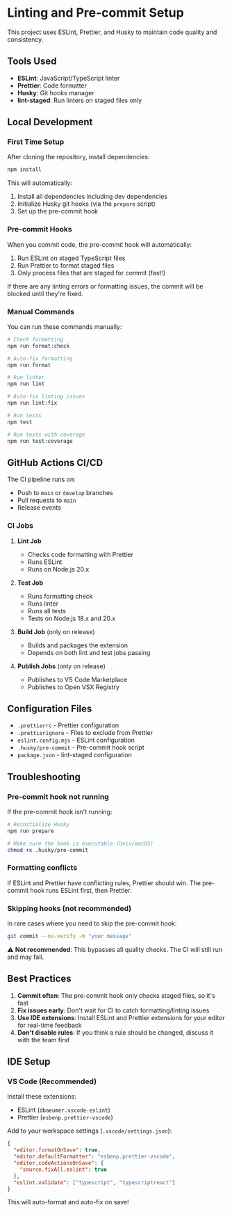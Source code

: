 # Linting and Pre-commit Setup

This project uses ESLint, Prettier, and Husky to maintain code quality and consistency.

## Tools Used

- **ESLint**: JavaScript/TypeScript linter
- **Prettier**: Code formatter
- **Husky**: Git hooks manager
- **lint-staged**: Run linters on staged files only

## Local Development

### First Time Setup

After cloning the repository, install dependencies:

```bash
npm install
```

This will automatically:

1. Install all dependencies including dev dependencies
2. Initialize Husky git hooks (via the `prepare` script)
3. Set up the pre-commit hook

### Pre-commit Hooks

When you commit code, the pre-commit hook will automatically:

1. Run ESLint on staged TypeScript files
2. Run Prettier to format staged files
3. Only process files that are staged for commit (fast!)

If there are any linting errors or formatting issues, the commit will be blocked until they're fixed.

### Manual Commands

You can run these commands manually:

```bash
# Check formatting
npm run format:check

# Auto-fix formatting
npm run format

# Run linter
npm run lint

# Auto-fix linting issues
npm run lint:fix

# Run tests
npm test

# Run tests with coverage
npm run test:coverage
```

## GitHub Actions CI/CD

The CI pipeline runs on:

- Push to `main` or `develop` branches
- Pull requests to `main`
- Release events

### CI Jobs

1. **Lint Job**

   - Checks code formatting with Prettier
   - Runs ESLint
   - Runs on Node.js 20.x

2. **Test Job**

   - Runs formatting check
   - Runs linter
   - Runs all tests
   - Tests on Node.js 18.x and 20.x

3. **Build Job** (only on release)

   - Builds and packages the extension
   - Depends on both lint and test jobs passing

4. **Publish Jobs** (only on release)
   - Publishes to VS Code Marketplace
   - Publishes to Open VSX Registry

## Configuration Files

- `.prettierrc` - Prettier configuration
- `.prettierignore` - Files to exclude from Prettier
- `eslint.config.mjs` - ESLint configuration
- `.husky/pre-commit` - Pre-commit hook script
- `package.json` - lint-staged configuration

## Troubleshooting

### Pre-commit hook not running

If the pre-commit hook isn't running:

```bash
# Reinitialize Husky
npm run prepare

# Make sure the hook is executable (Unix/macOS)
chmod +x .husky/pre-commit
```

### Formatting conflicts

If ESLint and Prettier have conflicting rules, Prettier should win. The pre-commit hook runs ESLint first, then Prettier.

### Skipping hooks (not recommended)

In rare cases where you need to skip the pre-commit hook:

```bash
git commit --no-verify -m "your message"
```

⚠️ **Not recommended**: This bypasses all quality checks. The CI will still run and may fail.

## Best Practices

1. **Commit often**: The pre-commit hook only checks staged files, so it's fast
2. **Fix issues early**: Don't wait for CI to catch formatting/linting issues
3. **Use IDE extensions**: Install ESLint and Prettier extensions for your editor for real-time feedback
4. **Don't disable rules**: If you think a rule should be changed, discuss it with the team first

## IDE Setup

### VS Code (Recommended)

Install these extensions:

- ESLint (`dbaeumer.vscode-eslint`)
- Prettier (`esbenp.prettier-vscode`)

Add to your workspace settings (`.vscode/settings.json`):

```json
{
  "editor.formatOnSave": true,
  "editor.defaultFormatter": "esbenp.prettier-vscode",
  "editor.codeActionsOnSave": {
    "source.fixAll.eslint": true
  },
  "eslint.validate": ["typescript", "typescriptreact"]
}
```

This will auto-format and auto-fix on save!
